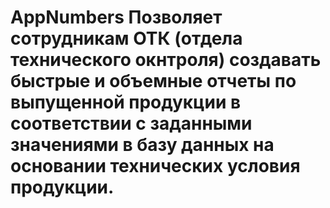 # AppNumbers Позволяет сотрудникам ОТК (отдела технического окнтроля) создавать быстрые и объемные отчеты по выпущенной продукции в соответствии с заданными значениями в базу данных на основании технических условия продукции.
